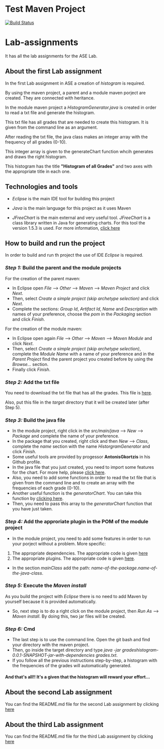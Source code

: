 # Test Maven Project

[![Build Status](https://travis-ci.com/STAMATIOSL/Lab-assignments.svg?token=otdXqsDjaQigqWQQSPs1&branch=development)](https://travis-ci.com/STAMATIOSL/Lab-assignments)

# Lab-assignments
It has all the lab assignments for the ASE Lab.

## About the first Lab assignment
In the first Lab assignment in ASE a creation of *histogram* is required.

By using the maven project, a parent and a module maven porject are created. They are connected with heritance.

In the module maven project a *HistogramGenerator.java* is created in order to read a txt file and generate the histogram.

This txt file has all grades that are needed to create this histogram. It is given from the command line as an argument.

After reading the txt file, the java class makes an integer array with the frequency of all grades (0-10).

This integer array is given to the generateChart function whcih generates and draws the right histogram.

This histogram has the title **"Histogram of all Grades"** and two axes with the appropriate title in each one.

## Technologies and tools
* *Eclipse* is the main IDE tool for building this project

* *Java* is the main language for this project as it uses Maven

* *JFreeChart* is the main external and very useful tool. *JFreeChart* is a class library written in Java for generating charts.
For this tool the version 1.5.3 is used. For more information, [click here](https://mvnrepository.com/artifact/org.jfree/jfreechart)

## How to build and run the project
In order to build and run th project the use of IDE *Eclipse* is required. 

### *Step 1:* Build the parent and the module projects
For the creation of the parent maven: 
* In Eclipse open *File* --> *Other* --> *Maven* --> *Maven Project* and click *Next*. 
* Then, select *Create a simple project (skip archetype selection)* and click *Next*.
* Complete the sections: *Group Id*, *Artifact Id*, *Name* and *Description* with names of your preference, 
choose the *pom* in the *Packaging* section and click *Finish*.

For the creation of the module maven: 
* In Eclipse open again *File* --> *Other* --> *Maven* --> *Maven Module* and click *Next*.
* Then, select *Create a simple project (skip archetype selection)*, complete the *Module Name* with a name of your preference 
and in the *Parent Project* find the parent project you created before by using the *Browse...* section. 
* Finally click *Finish*.

### *Step 2:* Add the txt file
You need to download the txt file that has all the grades. This file is [here](https://drive.google.com/file/d/1Yz_WY_uDTqEbGGjo2SpoXjWDU9WDlnTl/view).

Also, put this file in the *target* directory that it will be created later (after Step 5).

### *Step 3:* Build the java file
* In the module project, right click in the *src/main/java* --> *New* --> *Package* and complete the name of your preference.
* In the package that you created, right click and then *New* --> *Class*, complete the *name* section with the name 
*HistorgramGenerator* and click *Finish*.
* Some useful tools are provided by progessor **AntonisGkortzis** in his Github profile.
* In the java file that you just created, you need to import some features for the chart. For more help, please [click here](https://github.com/AntonisGkortzis/BuildAutomationToolsDemoProject/blob/master/histogramgenerator/src/main/java/histogramgenerator/JFreeChartXYLineChartDemo.java).
* Also, you need to add some functions in order to read the txt file that is given from the command line and to create an array with the frequencies of each grade (0-10).
* Another useful function is the *generatorChart*. You can take this function by [clicking here](https://github.com/AntonisGkortzis/BuildAutomationToolsDemoProject/blob/master/histogramgenerator/src/main/java/histogramgenerator/JFreeChartXYLineChartDemo.java). 
* Then, you need to pass this array to the *generatorChart* function that you have just taken.

### *Step 4:* Add the approriate plugin in the POM of the module project
* In the module project, you need to add some features in order to run your porject without a problem. More specific: 
1. The appropriate dependencies. The appropriate code is given [here](https://maven.apache.org/guides/introduction/introduction-to-dependency-mechanism.html#Importing_Dependencies) 
2. The appropriate plugins. The appropriate code is given [here](https://maven.apache.org/guides/mini/guide-configuring-plugins.html).
* In the section *mainClass* add the path: *name-of-the-package*.*name-of-the-java-class*.

### *Step 5:* Execute the *Maven install*
As you build the project with *Eclipse* there is no need to add Maven by yourself because it is provided automatically.

* So, next step is to do a right click on the module project, then *Run As* --> *Maven install*. 
By doing this, two jar files will be created.

### *Step 6:* Cmd
* The last step is to use the command line. Open the git bash and find your directory with the maven project.
* Then, go inside the target directory and type *java -jar gradeshistogram-0.0.1-SNAPSHOT-jar-with-dependencies grades.txt*.
* If you follow all the previous instructions step-by-step, a histogram with the frequencies of the grades will 
automatically generated.



#### And that's all!! It's a given that the histogram will reward your effort...


## About the second Lab assignment
You can find the README.md file for the second Lab assignment by clicking [here](https://github.com/STAMATIOSL/Lab-assignments/tree/development/unit_testing-Lab3/README.md)

## About the third Lab assignment
You can find the README.md file for the third Lab assignment by clicking [here](https://github.com/STAMATIOSL/Lab-assignments/blob/development/design_patterns-Lab4/README.md)
